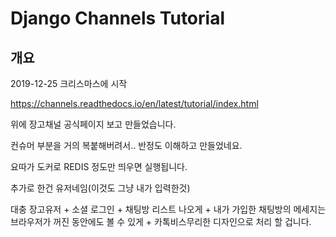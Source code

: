 
# Django Channels Tutorial

## 개요
2019-12-25 크리스마스에 시작

https://channels.readthedocs.io/en/latest/tutorial/index.html

위에 장고채널 공식페이지 보고 만들었습니다.

컨슈머 부분을 거의 복붙해버려서..
반정도 이해하고 만들었네요.

요따가 도커로 REDIS 정도만 띄우면 실행됩니다.


추가로 한건 유저네임(이것도 그냥 내가 입력한것)

대충 장고유저 + 소셜 로그인 + 채팅방 리스트 나오게 + 내가 가입한 채팅방의 메세지는 브라우저가 꺼진 동안에도 볼 수 있게 + 카톡비스무리한 디자인으로 처리 할 겁니다.